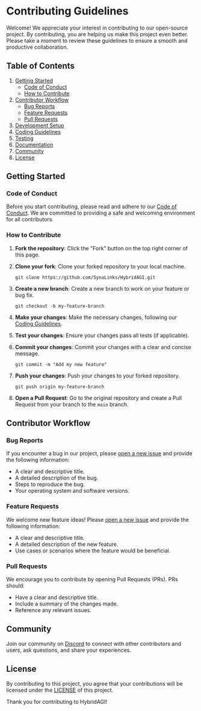 # Contributing Guidelines

Welcome! We appreciate your interest in contributing to our open-source project. By contributing, you are helping us make this project even better. Please take a moment to review these guidelines to ensure a smooth and productive collaboration.

## Table of Contents

1. [Getting Started](#getting-started)
   - [Code of Conduct](#code-of-conduct)
   - [How to Contribute](#how-to-contribute)
2. [Contributor Workflow](#contributor-workflow)
   - [Bug Reports](#bug-reports)
   - [Feature Requests](#feature-requests)
   - [Pull Requests](#pull-requests)
3. [Development Setup](#development-setup)
4. [Coding Guidelines](#coding-guidelines)
5. [Testing](#testing)
6. [Documentation](#documentation)
7. [Community](#community)
8. [License](#license)

## Getting Started

### Code of Conduct

Before you start contributing, please read and adhere to our [Code of Conduct](CODE_OF_CONDUCT.md). We are committed to providing a safe and welcoming environment for all contributors.

### How to Contribute

1. **Fork the repository**: Click the "Fork" button on the top right corner of this page.

2. **Clone your fork**: Clone your forked repository to your local machine.

    ```shell
    git clone https://github.com/SynaLinks/HybridAGI.git
    ```

3. **Create a new branch**: Create a new branch to work on your feature or bug fix.

    ```shell
    git checkout -b my-feature-branch
    ```

4. **Make your changes**: Make the necessary changes, following our [Coding Guidelines](#coding-guidelines).

5. **Test your changes**: Ensure your changes pass all tests (if applicable).

6. **Commit your changes**: Commit your changes with a clear and concise message.

    ```shell
    git commit -m "Add my new feature"
    ```

7. **Push your changes**: Push your changes to your forked repository.

    ```shell
    git push origin my-feature-branch
    ```

8. **Open a Pull Request**: Go to the original repository and create a Pull Request from your branch to the `main` branch.

## Contributor Workflow

### Bug Reports

If you encounter a bug in our project, please [open a new issue](https://github.com/SynaLinks/HybridAGI/issues) and provide the following information:

- A clear and descriptive title.
- A detailed description of the bug.
- Steps to reproduce the bug.
- Your operating system and software versions.

### Feature Requests

We welcome new feature ideas! Please [open a new issue](https://github.com/SynaLinks/HybridAGI/issues) and provide the following information:

- A clear and descriptive title.
- A detailed description of the new feature.
- Use cases or scenarios where the feature would be beneficial.

### Pull Requests

We encourage you to contribute by opening Pull Requests (PRs). PRs should:

- Have a clear and descriptive title.
- Include a summary of the changes made.
- Reference any relevant issues.

<!-- ## Development Setup

To set up a development environment for this project, follow the instructions in our [Development Setup Guide](DEVELOPMENT_SETUP.md).

## Coding Guidelines

Please follow our [Coding Guidelines](CODING_GUIDELINES.md) when making changes to the codebase.

## Testing

To ensure code quality, please write tests for your changes following our [Testing Guidelines](TESTING_GUIDELINES.md). -->
<!-- 
## Documentation

Maintain and improve project documentation by submitting changes to the [docs](docs/) directory. -->

## Community

Join our community on [Discord](ttps://discord.gg/zM2rEfsqxj) to connect with other contributors and users, ask questions, and share your experiences.

## License

By contributing to this project, you agree that your contributions will be licensed under the [LICENSE](LICENSE) of this project.

Thank you for contributing to HybridAGI!